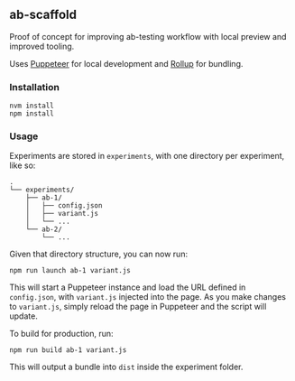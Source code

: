 ## ab-scaffold

Proof of concept for improving ab-testing workflow with local preview and improved tooling.

Uses [Puppeteer](https://pptr.dev/) for local development and [Rollup](https://rollupjs.org/) for bundling.

### Installation

```
nvm install
npm install
```

### Usage

Experiments are stored in `experiments`, with one directory per experiment, like so:

```
.
└── experiments/
    ├── ab-1/
    │   ├── config.json
    │   ├── variant.js
    │   └── ...
    └── ab-2/
        └── ...
```

Given that directory structure, you can now run:

```
npm run launch ab-1 variant.js
```

This will start a Puppeteer instance and load the URL defined in `config.json`, with `variant.js` injected into the page. As you make changes to `variant.js`, simply reload the page in Puppeteer and the script will update.

To build for production, run:

```
npm run build ab-1 variant.js
```

This will output a bundle into `dist` inside the experiment folder.
